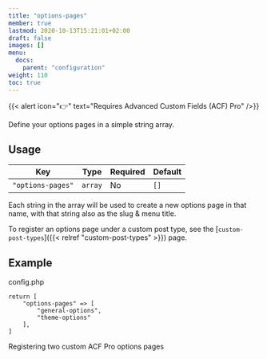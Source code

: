 ```yaml
---
title: "options-pages"
member: true
lastmod: 2020-10-13T15:21:01+02:00
draft: false
images: []
menu:
  docs:
    parent: "configuration"
weight: 110
toc: true
---
```


{{< alert icon="👉" text="Requires Advanced Custom Fields (ACF) Pro" />}}

Define your options pages in a simple string array.

## Usage

| Key               | Type    | Required | Default |
| ----------------- | ------- | -------- | ------- |
| `"options-pages"` | `array` | No       | `[]`    |

Each string in the array will be used to create a new options page in that name, with that string also as the slug & menu title.

To register an options page under a custom post type, see the [`custom-post-types`]({{< relref "custom-post-types" >}}) page.

## Example

<div class="code-heading">config.php</div>

```
return [
    "options-pages" => [
        "general-options",
        "theme-options"
    ],
]
```

<div class="code-caption">Registering two custom ACF Pro options pages</div>